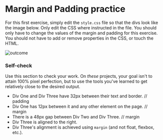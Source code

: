 # Margin and Padding practice

For this first exercise, simply edit the `style.css` file so that the divs look like the image below. Only edit the CSS where instructed in the file.  You should only have to change the values of the margin and padding for this exercise. You should not have to add or remove properties in the CSS, or touch the HTML.

![outcome](./desired-outcome.png)

### Self-check 
Use this section to check your work. On _these_ projects, your goal isn't to attain 100% pixel perfection, but to use the tools you've learned to get relatively close to the desired output.

- Div One and Div Three have 32px between their text and border. // padding
- Div One has 12px between it and any other element on the page. // margin
- There is a 48px gap between Div Two and Div Three. // margin
- Div Three is aligned to the right. 
- Div Three's alignment is achieved using `margin` (and not float, flexbox, etc.).